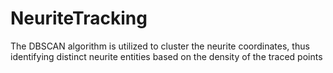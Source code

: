 # NeuriteTracking
The DBSCAN algorithm is utilized to cluster the neurite coordinates, thus identifying distinct neurite entities based on the density of the traced points
